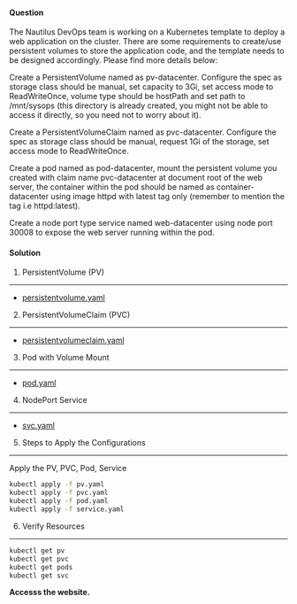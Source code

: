 #### Question
The Nautilus DevOps team is working on a Kubernetes template to deploy a web application on the cluster. There are some requirements to create/use persistent volumes to store the application code, and the template needs to be designed accordingly. Please find more details below:

Create a PersistentVolume named as pv-datacenter. Configure the spec as storage class should be manual, set capacity to 3Gi, set access mode to ReadWriteOnce, volume type should be hostPath and set path to /mnt/sysops (this directory is already created, you might not be able to access it directly, so you need not to worry about it).

Create a PersistentVolumeClaim named as pvc-datacenter. Configure the spec as storage class should be manual, request 1Gi of the storage, set access mode to ReadWriteOnce.

Create a pod named as pod-datacenter, mount the persistent volume you created with claim name pvc-datacenter at document root of the web server, the container within the pod should be named as container-datacenter using image httpd with latest tag only (remember to mention the tag i.e httpd:latest).

Create a node port type service named web-datacenter using node port 30008 to expose the web server running within the pod.

#### Solution 

1. PersistentVolume (PV)
---
- [persistentvolume.yaml](pv.yaml)

2. PersistentVolumeClaim (PVC)
---
- [persistentvolumeclaim.yaml](pvc.yaml)

3. Pod with Volume Mount
---
- [pod.yaml](pod.yaml)

4. NodePort Service
---
- [svc.yaml](./svc.yaml)

5. Steps to Apply the Configurations
---
Apply the PV, PVC, Pod, Service

```sh
kubectl apply -f pv.yaml
kubectl apply -f pvc.yaml
kubectl apply -f pod.yaml
kubectl apply -f service.yaml
```

6. Verify Resources
---
```sh
kubectl get pv
kubectl get pvc
kubectl get pods
kubectl get svc
```

**Accesss the website.**